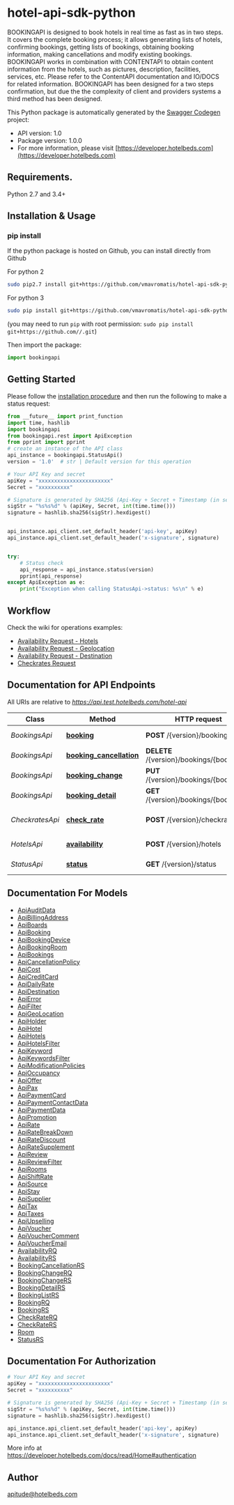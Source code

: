 # hotel-api-sdk-python
BOOKINGAPI is designed to book hotels in real time as fast as in two steps. It covers the complete booking process; it allows generating lists of hotels, confirming bookings, getting lists of bookings, obtaining booking information, making cancellations and modify existing bookings.   BOOKINGAPI works in combination with CONTENTAPI to obtain content information from the hotels, such as pictures, description, facilities, services, etc. Please refer to the ContentAPI documentation and IO/DOCS for related information.    BOOKINGAPI has been designed for a two steps confirmation, but due the the complexity of client and providers systems a third method has been designed.

This Python package is automatically generated by the [Swagger Codegen](https://github.com/swagger-api/swagger-codegen) project:

- API version: 1.0
- Package version: 1.0.0
- For more information, please visit [https://developer.hotelbeds.com](https://developer.hotelbeds.com)

## Requirements.

Python 2.7 and 3.4+

## Installation & Usage
### pip install

If the python package is hosted on Github, you can install directly from Github

For python 2
```sh
sudo pip2.7 install git+https://github.com/vmavromatis/hotel-api-sdk-python.git --upgrade
```
For python 3
```sh
sudo pip install git+https://github.com/vmavromatis/hotel-api-sdk-python.git --upgrade
```

(you may need to run `pip` with root permission: `sudo pip install git+https://github.com//.git`)

Then import the package:
```python
import bookingapi 
```

## Getting Started

Please follow the [installation procedure](#installation--usage) and then run the following to make a status request:

```python
from __future__ import print_function
import time, hashlib
import bookingapi
from bookingapi.rest import ApiException
from pprint import pprint
# create an instance of the API class
api_instance = bookingapi.StatusApi()
version = '1.0'  # str | Default version for this operation

# Your API Key and secret
apiKey = "xxxxxxxxxxxxxxxxxxxxxxx"
Secret = "xxxxxxxxxx"

# Signature is generated by SHA256 (Api-Key + Secret + Timestamp (in seconds))
sigStr = "%s%s%d" % (apiKey, Secret, int(time.time()))
signature = hashlib.sha256(sigStr).hexdigest()


api_instance.api_client.set_default_header('api-key', apiKey)
api_instance.api_client.set_default_header('x-signature', signature)


try:
    # Status check
    api_response = api_instance.status(version)
    pprint(api_response)
except ApiException as e:
    print("Exception when calling StatusApi->status: %s\n" % e)


```
## Workflow

Check the wiki for operations examples:

- [Availability Request - Hotels](https://github.com/vmavromatis/hotel-api-sdk-python/wiki/Availability-RQ-(hotels))  
- [Availability Request - Geolocation](https://github.com/vmavromatis/hotel-api-sdk-python/wiki/Availability-RQ-(geolocation))  
- [Availability Request - Destination](https://github.com/vmavromatis/hotel-api-sdk-python/wiki/Availability-RQ-(destination))  
- [Checkrates Request](https://github.com/vmavromatis/hotel-api-sdk-python/wiki/Checkrates-RQ)  


## Documentation for API Endpoints

All URIs are relative to *https://api.test.hotelbeds.com/hotel-api*

Class | Method | HTTP request | Description
------------ | ------------- | ------------- | -------------
*BookingsApi* | [**booking**](docs/BookingsApi.md#booking) | **POST** /{version}/bookings | Booking confirm
*BookingsApi* | [**booking_cancellation**](docs/BookingsApi.md#booking_cancellation) | **DELETE** /{version}/bookings/{bookingId} | Booking cancellation
*BookingsApi* | [**booking_change**](docs/BookingsApi.md#booking_change) | **PUT** /{version}/bookings/{bookingId} | Booking change
*BookingsApi* | [**booking_detail**](docs/BookingsApi.md#booking_detail) | **GET** /{version}/bookings/{bookingId} | Booking detail
*CheckratesApi* | [**check_rate**](docs/CheckratesApi.md#check_rate) | **POST** /{version}/checkrates | Check Availability Rates
*HotelsApi* | [**availability**](docs/HotelsApi.md#availability) | **POST** /{version}/hotels | Hotel availability
*StatusApi* | [**status**](docs/StatusApi.md#status) | **GET** /{version}/status | Check API status


## Documentation For Models

 - [ApiAuditData](docs/ApiAuditData.md)
 - [ApiBillingAddress](docs/ApiBillingAddress.md)
 - [ApiBoards](docs/ApiBoards.md)
 - [ApiBooking](docs/ApiBooking.md)
 - [ApiBookingDevice](docs/ApiBookingDevice.md)
 - [ApiBookingRoom](docs/ApiBookingRoom.md)
 - [ApiBookings](docs/ApiBookings.md)
 - [ApiCancellationPolicy](docs/ApiCancellationPolicy.md)
 - [ApiCost](docs/ApiCost.md)
 - [ApiCreditCard](docs/ApiCreditCard.md)
 - [ApiDailyRate](docs/ApiDailyRate.md)
 - [ApiDestination](docs/ApiDestination.md)
 - [ApiError](docs/ApiError.md)
 - [ApiFilter](docs/ApiFilter.md)
 - [ApiGeoLocation](docs/ApiGeoLocation.md)
 - [ApiHolder](docs/ApiHolder.md)
 - [ApiHotel](docs/ApiHotel.md)
 - [ApiHotels](docs/ApiHotels.md)
 - [ApiHotelsFilter](docs/ApiHotelsFilter.md)
 - [ApiKeyword](docs/ApiKeyword.md)
 - [ApiKeywordsFilter](docs/ApiKeywordsFilter.md)
 - [ApiModificationPolicies](docs/ApiModificationPolicies.md)
 - [ApiOccupancy](docs/ApiOccupancy.md)
 - [ApiOffer](docs/ApiOffer.md)
 - [ApiPax](docs/ApiPax.md)
 - [ApiPaymentCard](docs/ApiPaymentCard.md)
 - [ApiPaymentContactData](docs/ApiPaymentContactData.md)
 - [ApiPaymentData](docs/ApiPaymentData.md)
 - [ApiPromotion](docs/ApiPromotion.md)
 - [ApiRate](docs/ApiRate.md)
 - [ApiRateBreakDown](docs/ApiRateBreakDown.md)
 - [ApiRateDiscount](docs/ApiRateDiscount.md)
 - [ApiRateSupplement](docs/ApiRateSupplement.md)
 - [ApiReview](docs/ApiReview.md)
 - [ApiReviewFilter](docs/ApiReviewFilter.md)
 - [ApiRooms](docs/ApiRooms.md)
 - [ApiShiftRate](docs/ApiShiftRate.md)
 - [ApiSource](docs/ApiSource.md)
 - [ApiStay](docs/ApiStay.md)
 - [ApiSupplier](docs/ApiSupplier.md)
 - [ApiTax](docs/ApiTax.md)
 - [ApiTaxes](docs/ApiTaxes.md)
 - [ApiUpselling](docs/ApiUpselling.md)
 - [ApiVoucher](docs/ApiVoucher.md)
 - [ApiVoucherComment](docs/ApiVoucherComment.md)
 - [ApiVoucherEmail](docs/ApiVoucherEmail.md)
 - [AvailabilityRQ](docs/AvailabilityRQ.md)
 - [AvailabilityRS](docs/AvailabilityRS.md)
 - [BookingCancellationRS](docs/BookingCancellationRS.md)
 - [BookingChangeRQ](docs/BookingChangeRQ.md)
 - [BookingChangeRS](docs/BookingChangeRS.md)
 - [BookingDetailRS](docs/BookingDetailRS.md)
 - [BookingListRS](docs/BookingListRS.md)
 - [BookingRQ](docs/BookingRQ.md)
 - [BookingRS](docs/BookingRS.md)
 - [CheckRateRQ](docs/CheckRateRQ.md)
 - [CheckRateRS](docs/CheckRateRS.md)
 - [Room](docs/Room.md)
 - [StatusRS](docs/StatusRS.md)


## Documentation For Authorization

```python
# Your API Key and secret
apiKey = "xxxxxxxxxxxxxxxxxxxxxxx"
Secret = "xxxxxxxxxx"

# Signature is generated by SHA256 (Api-Key + Secret + Timestamp (in seconds))
sigStr = "%s%s%d" % (apiKey, Secret, int(time.time()))
signature = hashlib.sha256(sigStr).hexdigest()

api_instance.api_client.set_default_header('api-key', apiKey)
api_instance.api_client.set_default_header('x-signature', signature)
```
More info at https://developer.hotelbeds.com/docs/read/Home#authentication

## Author

apitude@hotelbeds.com

